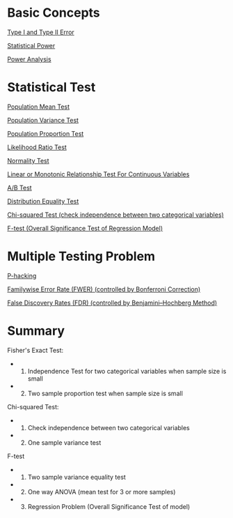 # Basic Concepts

[Type I and Type II Error](https://github.com/yangshiteng/Data-Science-Learning-Path/blob/main/Machine%20Learning/basic_concepts/statistics/hypothesis_test/files/Type_I_Error_and_Type_II_Error.md)

[Statistical Power](https://github.com/yangshiteng/Data-Science-Learning-Path/blob/main/Machine%20Learning/basic_concepts/statistics/hypothesis_test/files/Power.md)

[Power Analysis](https://github.com/yangshiteng/Data-Science-Learning-Path/blob/main/Machine%20Learning/basic_concepts/statistics/hypothesis_test/files/Power_Analysis.md)


# Statistical Test

[Population Mean Test](https://github.com/yangshiteng/Data-Science-Learning-Path/blob/main/Machine%20Learning/basic_concepts/statistics/hypothesis_test/files/mean_test.md)

[Population Variance Test](https://github.com/yangshiteng/Data-Science-Learning-Path/blob/main/Machine%20Learning/basic_concepts/statistics/hypothesis_test/files/variance_test.md)

[Population Proportion Test](https://github.com/yangshiteng/Data-Science-Learning-Path/blob/main/Machine%20Learning/basic_concepts/statistics/hypothesis_test/files/Proportion_Test.md)

[Likelihood Ratio Test](https://github.com/yangshiteng/Data-Science-Learning-Path/blob/main/Machine%20Learning/basic_concepts/statistics/hypothesis_test/files/likelihood_ratio_test.md)

[Normality Test](https://github.com/yangshiteng/Data-Science-Learning-Path/blob/main/Machine%20Learning/basic_concepts/statistics/hypothesis_test/files/Normality_Test.md)

[Linear or Monotonic Relationship Test For Continuous Variables](https://github.com/yangshiteng/Data-Science-Learning-Path/blob/main/Machine%20Learning/basic_concepts/statistics/hypothesis_test/files/Correlation_Test.md)

[A/B Test](https://github.com/yangshiteng/Data-Science-Learning-Path/blob/main/Machine%20Learning/basic_concepts/statistics/hypothesis_test/files/AB_Test.md)

[Distribution Equality Test](https://github.com/yangshiteng/Data-Science-Learning-Path/blob/main/Machine%20Learning/basic_concepts/statistics/hypothesis_test/files/Distribution_Equality_Test.md)

[Chi-squared Test (check independence between two categorical variables)](https://github.com/yangshiteng/Data-Science-Learning-Path/blob/main/Machine%20Learning/basic_concepts/statistics/hypothesis_test/files/Chi-squared_Test.md)

[F-test (Overall Significance Test of Regression Model)](https://github.com/yangshiteng/Data-Science-Learning-Path/blob/main/Machine%20Learning/basic_concepts/statistics/hypothesis_test/files/F-test_of_Regression_Model.md)

# Multiple Testing Problem

[P-hacking](https://github.com/yangshiteng/Data-Science-Learning-Path/blob/main/Machine%20Learning/basic_concepts/statistics/hypothesis_test/files/p-hacking.md)

[Familywise Error Rate (FWER) (controlled by Bonferroni Correction)](https://github.com/yangshiteng/Data-Science-Learning-Path/blob/main/Machine%20Learning/basic_concepts/statistics/hypothesis_test/files/Familywise_Error_Rate.md)

[False Discovery Rates (FDR) (controlled by Benjamini–Hochberg Method)](https://github.com/yangshiteng/Data-Science-Learning-Path/blob/main/Machine%20Learning/basic_concepts/statistics/hypothesis_test/files/False_Discovery_Rate.md)

# Summary

Fisher's Exact Test: 
* 1. Independence Test for two categorical variables when sample size is small
* 2. Two sample proportion test when sample size is small

Chi-squared Test:
* 1. Check independence between two categorical variables
* 2. One sample variance test

F-test
* 1. Two sample variance equality test
* 2. One way ANOVA (mean test for 3 or more samples)
* 3. Regression Problem (Overall Significance Test of model)
